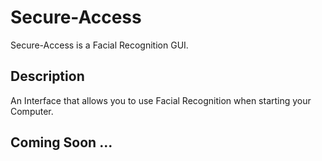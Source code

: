 # Secure-Access

Secure-Access is a Facial Recognition GUI.

## Description

An Interface that allows you to use Facial Recognition when starting your Computer.

## Coming Soon ...

